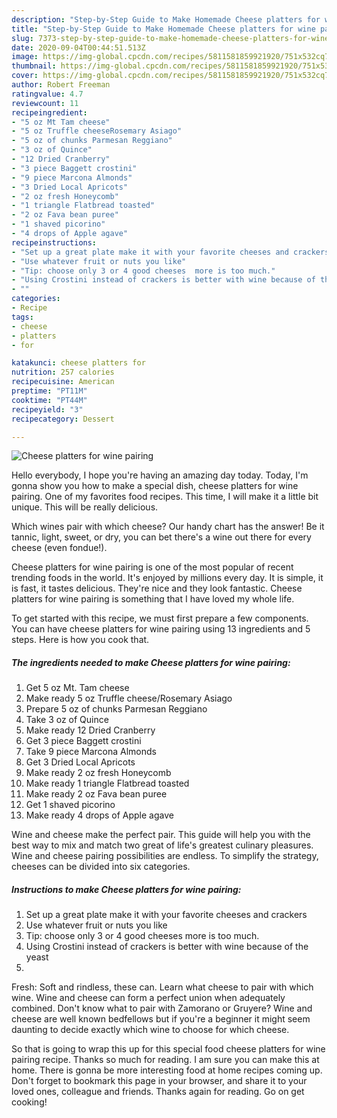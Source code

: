 ```yaml
---
description: "Step-by-Step Guide to Make Homemade Cheese platters for wine pairing"
title: "Step-by-Step Guide to Make Homemade Cheese platters for wine pairing"
slug: 7373-step-by-step-guide-to-make-homemade-cheese-platters-for-wine-pairing
date: 2020-09-04T00:44:51.513Z
image: https://img-global.cpcdn.com/recipes/5811581859921920/751x532cq70/cheese-platters-for-wine-pairing-recipe-main-photo.jpg
thumbnail: https://img-global.cpcdn.com/recipes/5811581859921920/751x532cq70/cheese-platters-for-wine-pairing-recipe-main-photo.jpg
cover: https://img-global.cpcdn.com/recipes/5811581859921920/751x532cq70/cheese-platters-for-wine-pairing-recipe-main-photo.jpg
author: Robert Freeman
ratingvalue: 4.7
reviewcount: 11
recipeingredient:
- "5 oz Mt Tam cheese"
- "5 oz Truffle cheeseRosemary Asiago"
- "5 oz of chunks Parmesan Reggiano"
- "3 oz of Quince"
- "12 Dried Cranberry"
- "3 piece Baggett crostini"
- "9 piece Marcona Almonds"
- "3 Dried Local Apricots"
- "2 oz fresh Honeycomb"
- "1 triangle Flatbread toasted"
- "2 oz Fava bean puree"
- "1 shaved picorino"
- "4 drops of Apple agave"
recipeinstructions:
- "Set up a great plate make it with your favorite cheeses and crackers"
- "Use whatever fruit or nuts you like"
- "Tip: choose only 3 or 4 good cheeses  more is too much."
- "Using Crostini instead of crackers is better with wine because of the yeast"
- ""
categories:
- Recipe
tags:
- cheese
- platters
- for

katakunci: cheese platters for 
nutrition: 257 calories
recipecuisine: American
preptime: "PT11M"
cooktime: "PT44M"
recipeyield: "3"
recipecategory: Dessert

---
```



![Cheese platters for wine pairing](https://img-global.cpcdn.com/recipes/5811581859921920/751x532cq70/cheese-platters-for-wine-pairing-recipe-main-photo.jpg)

Hello everybody, I hope you're having an amazing day today. Today, I'm gonna show you how to make a special dish, cheese platters for wine pairing. One of my favorites food recipes. This time, I will make it a little bit unique. This will be really delicious.

Which wines pair with which cheese? Our handy chart has the answer! Be it tannic, light, sweet, or dry, you can bet there&#39;s a wine out there for every cheese (even fondue!).

Cheese platters for wine pairing is one of the most popular of recent trending foods in the world. It's enjoyed by millions every day. It is simple, it is fast, it tastes delicious. They're nice and they look fantastic. Cheese platters for wine pairing is something that I have loved my whole life.


To get started with this recipe, we must first prepare a few components. You can have cheese platters for wine pairing using 13 ingredients and 5 steps. Here is how you cook that.

<!--inarticleads1-->

##### The ingredients needed to make Cheese platters for wine pairing:

1. Get 5 oz Mt. Tam cheese
1. Make ready 5 oz Truffle cheese/Rosemary Asiago
1. Prepare 5 oz of chunks Parmesan Reggiano
1. Take 3 oz of Quince
1. Make ready 12 Dried Cranberry
1. Get 3 piece Baggett crostini
1. Take 9 piece Marcona Almonds
1. Get 3 Dried Local Apricots
1. Make ready 2 oz fresh Honeycomb
1. Make ready 1 triangle Flatbread toasted
1. Make ready 2 oz Fava bean puree
1. Get 1 shaved picorino
1. Make ready 4 drops of Apple agave


Wine and cheese make the perfect pair. This guide will help you with the best way to mix and match two great of life&#39;s greatest culinary pleasures. Wine and cheese pairing possibilities are endless. To simplify the strategy, cheeses can be divided into six categories. 

<!--inarticleads2-->

##### Instructions to make Cheese platters for wine pairing:

1. Set up a great plate make it with your favorite cheeses and crackers
1. Use whatever fruit or nuts you like
1. Tip: choose only 3 or 4 good cheeses  more is too much.
1. Using Crostini instead of crackers is better with wine because of the yeast
1. 


Fresh: Soft and rindless, these can. Learn what cheese to pair with which wine. Wine and cheese can form a perfect union when adequately combined. Don&#39;t know what to pair with Zamorano or Gruyere? Wine and cheese are well known bedfellows but if you&#39;re a beginner it might seem daunting to decide exactly which wine to choose for which cheese. 

So that is going to wrap this up for this special food cheese platters for wine pairing recipe. Thanks so much for reading. I am sure you can make this at home. There is gonna be more interesting food at home recipes coming up. Don't forget to bookmark this page in your browser, and share it to your loved ones, colleague and friends. Thanks again for reading. Go on get cooking!
